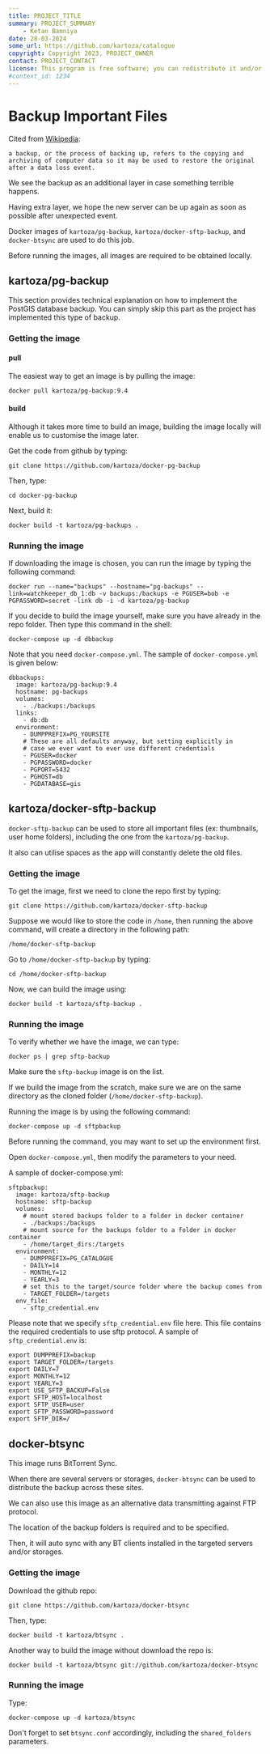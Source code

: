 ```yaml
---
title: PROJECT_TITLE
summary: PROJECT_SUMMARY
    - Ketan Bamniya
date: 28-03-2024
some_url: https://github.com/kartoza/catalogue
copyright: Copyright 2023, PROJECT_OWNER
contact: PROJECT_CONTACT
license: This program is free software; you can redistribute it and/or modify it under the terms of the GNU Affero General Public License as published by the Free Software Foundation; either version 3 of the License, or (at your option) any later version.
#context_id: 1234
---
```


# Backup Important Files

Cited from [Wikipedia](https://en.wikipedia.org/wiki/Backup):
```
a backup, or the process of backing up, refers to the copying and archiving of computer data so it may be used to restore the original after a data loss event. 
```

We see the backup as an additional layer in case something terrible happens.

Having extra layer, we hope the new server can be up again as soon as possible after unexpected event.

Docker images of `kartoza/pg-backup`, `kartoza/docker-sftp-backup`, and `docker-btsync` are used to do this job.

Before running the images, all images are required to be obtained locally.

## kartoza/pg-backup

This section provides technical explanation on how to implement the PostGIS database backup.
You can simply skip this part as the project has implemented this type of backup.

### Getting the image
#### pull

The easiest way to get an image is by pulling the image:
```
docker pull kartoza/pg-backup:9.4
```

#### build 

Although it takes more time to build an image, building the image locally will enable us to customise the image later.

Get the code from github by typing:

`git clone https://github.com/kartoza/docker-pg-backup` 

Then, type:

`cd docker-pg-backup`

Next, build it:

`docker build -t kartoza/pg-backups .`

### Running the image

If downloading the image is chosen, you can run the image by typing the following command:

`docker run --name="backups" --hostname="pg-backups" --link=watchkeeper_db_1:db -v backups:/backups -e PGUSER=bob -e PGPASSWORD=secret -link db -i -d kartoza/pg-backup`

If you decide to build the image yourself, make sure you have already in the repo folder. 
Then type this command in the shell:

`docker-compose up -d dbbackup`

Note that you need `docker-compose.yml`.
The sample of `docker-compose.yml` is given below:

```
dbbackups:
  image: kartoza/pg-backup:9.4
  hostname: pg-backups
  volumes:
    - ./backups:/backups
  links:
    - db:db
  environment:
    - DUMPPREFIX=PG_YOURSITE
    # These are all defaults anyway, but setting explicitly in
    # case we ever want to ever use different credentials
    - PGUSER=docker
    - PGPASSWORD=docker
    - PGPORT=5432
    - PGHOST=db
    - PGDATABASE=gis  
```

## kartoza/docker-sftp-backup
`docker-sftp-backup` can be used to store all important files (ex: thumbnails, user home folders), including the one from the `kartoza/pg-backup`.

It also can utilise spaces as the app will constantly delete the old files.

### Getting the image

To get the image, first we need to clone the repo first by typing:

`git clone https://github.com/kartoza/docker-sftp-backup`

Suppose we would like to store the code in `/home`, then running the above command, will create a directory in the following path: 

`/home/docker-sftp-backup`

Go to `/home/docker-sftp-backup` by typing:

`cd /home/docker-sftp-backup`

Now, we can build the image using:

`docker build -t kartoza/sftp-backup .`

### Running the image

To verify whether we have the image, we can type:

`docker ps | grep sftp-backup`

Make sure the `sftp-backup` image is on the list.

If we build the image from the scratch, make sure we are on the same directory as the cloned folder (`/home/docker-sftp-backup`).

Running the image is by using the following command:

`docker-compose up -d sftpbackup`

Before running the command, you may want to set up the environment first.

Open `docker-compose.yml`, then modify the parameters to your need.

A sample of docker-compose.yml:

```
sftpbackup:
  image: kartoza/sftp-backup
  hostname: sftp-backup
  volumes:
    # mount stored backups folder to a folder in docker container
    - ./backups:/backups
    # mount source for the backups folder to a folder in docker container
    - /home/target_dirs:/targets
  environment:
    - DUMPPREFIX=PG_CATALOGUE
    - DAILY=14
    - MONTHLY=12
    - YEARLY=3
    # set this to the target/source folder where the backup comes from
    - TARGET_FOLDER=/targets
  env_file:
    - sftp_credential.env
```

Please note that we specify `sftp_credential.env` file here. 
This file contains the required credentials to use sftp protocol.
A sample of `sftp_credential.env` is:

```
export DUMPPREFIX=backup
export TARGET_FOLDER=/targets
export DAILY=7
export MONTHLY=12
export YEARLY=3
export USE_SFTP_BACKUP=False
export SFTP_HOST=localhost
export SFTP_USER=user
export SFTP_PASSWORD=password
export SFTP_DIR=/
``` 

## docker-btsync
This image runs BitTorrent Sync.

When there are several servers or storages, `docker-btsync` can be used to distribute the backup across these sites.

We can also use this image as an alternative data transmitting against FTP protocol. 

The location of the backup folders is required and to be specified. 

Then, it will auto sync with any BT clients installed in the targeted servers and/or storages. 

### Getting the image

Download the github repo: 

`git clone https://github.com/kartoza/docker-btsync` 

Then, type: 

`docker build -t kartoza/btsync .`

Another way to build the image without download the repo is:

`docker build -t kartoza/btsync git://github.com/kartoza/docker-btsync`

### Running the image

Type:

`docker-compose up -d kartoza/btsync`

Don't forget to set `btsync.conf` accordingly, including the `shared_folders` parameters.
